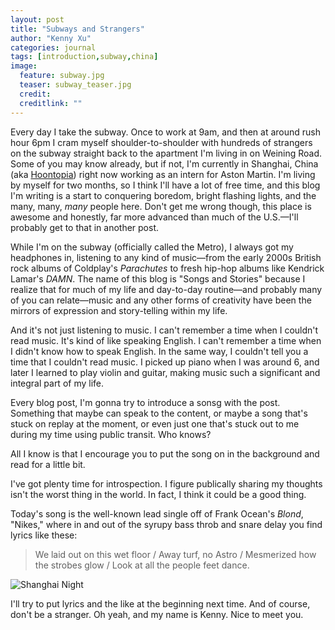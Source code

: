 ```yaml
---
layout: post
title: "Subways and Strangers"
author: "Kenny Xu"
categories: journal
tags: [introduction,subway,china]
image:
  feature: subway.jpg
  teaser: subway_teaser.jpg
  credit:
  creditlink: ""
---
```


Every day I take the subway. Once to work at 9am, and then at around rush hour 6pm I cram myself shoulder-to-shoulder with hundreds of strangers on the subway straight back to the apartment I'm living in on Weining Road. Some of you may know already, but if not, I'm currently in Shanghai, China (aka [Hoontopia](http://www.barstoolsports.com/barstoolu/if-you-dont-smoke-cigarettes-in-china-you-might-as-well-be-wearing-a-sign-that-says-im-a-virgin/)) right now working as an intern for Aston Martin. I'm living by myself for two months, so I think I'll have a lot of free time, and this blog I'm writing is a start to conquering boredom, bright flashing lights, and the many, many, _many_ people here. Don't get me wrong though, this place is awesome and honestly, far more advanced than much of the U.S.—I'll probably get to that in another post.

While I'm on the subway (officially called the Metro), I always got my headphones in, listening to any kind of music—from the early 2000s British rock albums of Coldplay's _Parachutes_ to fresh hip-hop albums like Kendrick Lamar's _DAMN_. The name of this blog is "Songs and Stories" because I realize that for much of my life and day-to-day routine—and probably many of you can relate—music and any other forms of creativity have been the mirrors of expression and story-telling within my life.

And it's not just listening to music. I can't remember a time when I couldn't read music. It's kind of like speaking English. I can't remember a time when I didn't know how to speak English. In the same way, I couldn't tell you a time that I couldn't read music. I picked up piano when I was around 6, and later I learned to play violin and guitar, making music such a significant and integral part of my life.

Every blog post, I'm gonna try to introduce a sonsg with the post. Something that maybe can speak to the content, or maybe a song that's stuck on replay at the moment, or even just one that's stuck out to me during my time using public transit. Who knows?

All I know is that I encourage you to put the song on in the background and read for a little bit.

I've got plenty time for introspection. I figure publically sharing my thoughts isn't the worst thing in the world. In fact, I think it could be a good thing.

Today's song is the well-known lead single off of Frank Ocean's _Blond_, "Nikes," where in and out of the syrupy bass throb and snare delay you find lyrics like these:

>We laid out on this wet floor / Away turf, no Astro / Mesmerized how the strobes glow / Look at all the people feet dance.

![Shanghai Night](/kennythexu/images/shanghainight.jpg)

I'll try to put lyrics and the like at the beginning next time. And of course, don't be a stranger. Oh yeah, and my name is Kenny. Nice to meet you.
